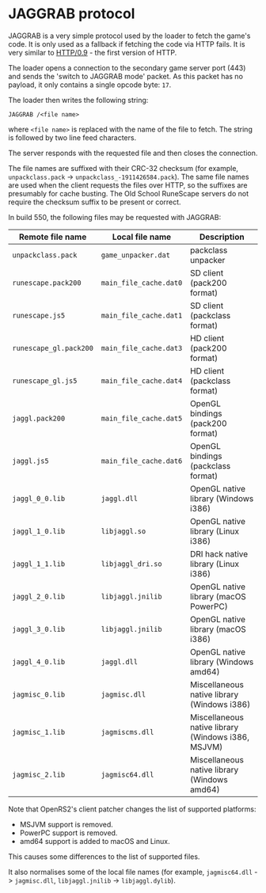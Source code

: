 # JAGGRAB protocol

JAGGRAB is a very simple protocol used by the loader to fetch the game's code.
It is only used as a fallback if fetching the code via HTTP fails. It is very
similar to [HTTP/0.9][http09] - the first version of HTTP.

The loader opens a connection to the secondary game server port (443) and sends
the 'switch to JAGGRAB mode' packet. As this packet has no payload, it only
contains a single opcode byte: `17`.

The loader then writes the following string:

    JAGGRAB /<file name>

where `<file name>` is replaced with the name of the file to fetch. The string
is followed by two line feed characters.

The server responds with the requested file and then closes the connection.

The file names are suffixed with their CRC-32 checksum (for example,
`unpackclass.pack` -> `unpackclass_-1911426584.pack`). The same file names are
used when the client requests the files over HTTP, so the suffixes are
presumably for cache busting. The Old School RuneScape servers do not require
the checksum suffix to be present or correct.

In build 550, the following files may be requested with JAGGRAB:

| Remote file name       | Local file name        | Description                                        |
|------------------------|------------------------|----------------------------------------------------|
| `unpackclass.pack`     | `game_unpacker.dat`    | packclass unpacker                                 |
| `runescape.pack200`    | `main_file_cache.dat0` | SD client (pack200 format)                         |
| `runescape.js5`        | `main_file_cache.dat1` | SD client (packclass format)                       |
| `runescape_gl.pack200` | `main_file_cache.dat3` | HD client (pack200 format)                         |
| `runescape_gl.js5`     | `main_file_cache.dat4` | HD client (packclass format)                       |
| `jaggl.pack200`        | `main_file_cache.dat5` | OpenGL bindings (pack200 format)                   |
| `jaggl.js5`            | `main_file_cache.dat6` | OpenGL bindings (packclass format)                 |
| `jaggl_0_0.lib`        | `jaggl.dll`            | OpenGL native library (Windows i386)               |
| `jaggl_1_0.lib`        | `libjaggl.so`          | OpenGL native library (Linux i386)                 |
| `jaggl_1_1.lib`        | `libjaggl_dri.so`      | DRI hack native library (Linux i386)               |
| `jaggl_2_0.lib`        | `libjaggl.jnilib`      | OpenGL native library (macOS PowerPC)              |
| `jaggl_3_0.lib`        | `libjaggl.jnilib`      | OpenGL native library (macOS i386)                 |
| `jaggl_4_0.lib`        | `jaggl.dll`            | OpenGL native library (Windows amd64)              |
| `jagmisc_0.lib`        | `jagmisc.dll`          | Miscellaneous native library (Windows i386)        |
| `jagmisc_1.lib`        | `jagmiscms.dll`        | Miscellaneous native library (Windows i386, MSJVM) |
| `jagmisc_2.lib`        | `jagmisc64.dll`        | Miscellaneous native library (Windows amd64)       |

Note that OpenRS2's client patcher changes the list of supported platforms:

* MSJVM support is removed.
* PowerPC support is removed.
* amd64 support is added to macOS and Linux.

This causes some differences to the list of supported files.

It also normalises some of the local file names (for example, `jagmisc64.dll` ->
`jagmisc.dll`, `libjaggl.jnilib` -> `libjaggl.dylib`).

[http09]: https://www.w3.org/Protocols/HTTP/AsImplemented.html
